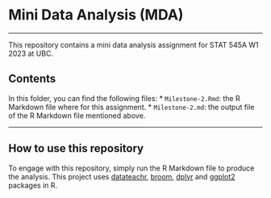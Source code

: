 # Mini Data Analysis (MDA)

------------------------------------------------------------------------

This repository contains a mini data analysis assignment for STAT 545A W1 2023 at UBC.

## Contents

In this folder, you can find the following files: \* `Milestone-2.Rmd`: the R Markdown file where for this assignment. \* `Milestone-2.md`: the output file of the R Markdown file mentioned above. 

------------------------------------------------------------------------

## How to use this repository

To engage with this repository, simply run the R Markdown file to produce the analysis. This project uses [datateachr](https://github.com/UBC-MDS/datateachr), [broom](https://github.com/tidymodels/broom), [dplyr](https://dplyr.tidyverse.org/) and [ggplot2](https://ggplot2.tidyverse.org/) packages in R.
